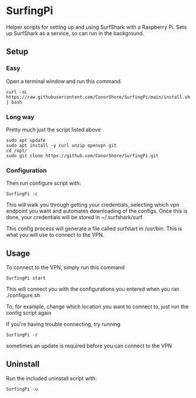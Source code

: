 # SurfingPi
Helper scripts for setting up and using SurfShark with a Raspberry Pi. Sets up SurfShark as a service, so can run in the background.

## Setup
### Easy
Open a terminal window and run this command. 

    curl -sL https://raw.githubusercontent.com/ConorShore/SurfingPi/main/install.sh | bash
    
### Long way
Pretty much just the script listed above

    sudo apt update
    sudo apt install -y curl unzip openvpn git
    cd /opt/
    sudo git clone https://github.com/ConorShore/SurfingPi.git
    
### Configuration

Then run configure script with:
  
    SurfingPi -c
   
This will walk you through getting your credentials, selecting which vpn endpoint you want and automates downloading of the configs.
Once this is done, your credentials will be stored in ~/.surfshark/surf

This config process will generate a file called surfstart in /usr/bin. This is what you will use to connect to the VPN. 

## Usage

To connect to the VPN, simply run this command

    SurfingPi start
  
This will connect you with the configurations you entered when you ran ./configure.sh

To, for example, change which location you want to connect to, just run the config script again

If you're having trouble connecting, try running

    SurfingPi -r
   
sometimes an update is required before you can connect to the VPN

## Uninstall

Run the included uninstall script with:

    SurfingPi -u
